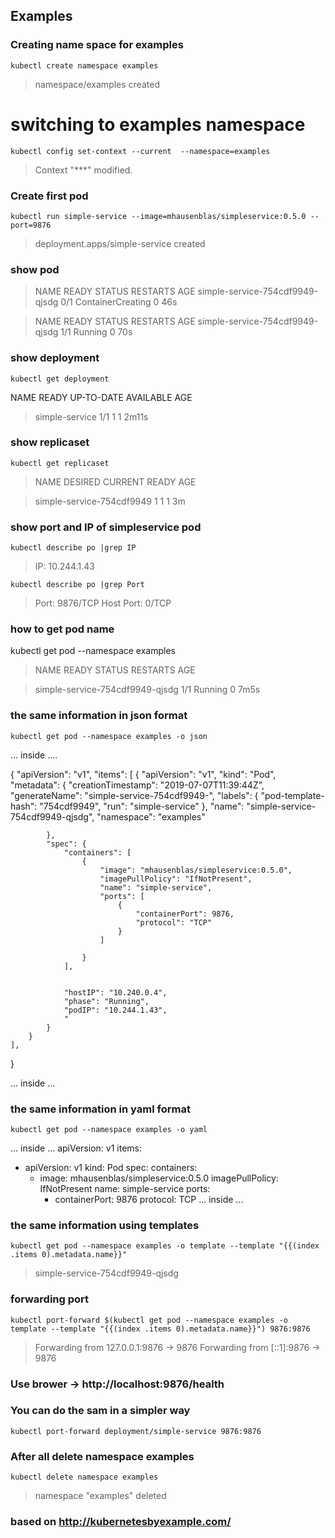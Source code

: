 ## Examples



### Creating name space for examples

```console
kubectl create namespace examples
```

> namespace/examples created


# switching to examples namespace

```console
kubectl config set-context --current  --namespace=examples
```

> Context "***" modified.



### Create first pod

```console
kubectl run simple-service --image=mhausenblas/simpleservice:0.5.0 --port=9876
```

> deployment.apps/simple-service created



### show  pod

> NAME                              READY   STATUS              RESTARTS   AGE
> simple-service-754cdf9949-qjsdg   0/1     ContainerCreating   0          46s

> NAME                              READY   STATUS    RESTARTS   AGE
> simple-service-754cdf9949-qjsdg   1/1     Running   0          70s

### show deployment

```console
kubectl get deployment

```

NAME             READY   UP-TO-DATE   AVAILABLE   AGE
> simple-service   1/1     1            1           2m11s 

### show replicaset 

```console
kubectl get replicaset
```

> NAME                        DESIRED   CURRENT   READY   AGE

> simple-service-754cdf9949   1         1         1       3m

### show port and IP of simpleservice pod

```console
kubectl describe po |grep IP
```

> IP:             10.244.1.43

```console
kubectl describe po |grep Port
```

> Port:           9876/TCP
> Host Port:      0/TCP



### how to get pod name 

kubectl get pod --namespace examples

> NAME                              READY   STATUS    RESTARTS   AGE

> simple-service-754cdf9949-qjsdg   1/1     Running   0          7m5s

### the same information in json format 

```console
kubectl get pod --namespace examples -o json
```
... inside ....

{
    "apiVersion": "v1",
    "items": [
        {
            "apiVersion": "v1",
            "kind": "Pod",
            "metadata": {
                "creationTimestamp": "2019-07-07T11:39:44Z",
                "generateName": "simple-service-754cdf9949-",
                "labels": {
                    "pod-template-hash": "754cdf9949",
                    "run": "simple-service"
                },
                "name": "simple-service-754cdf9949-qjsdg",
                "namespace": "examples"
                
            },
            "spec": {
                "containers": [
                    {
                        "image": "mhausenblas/simpleservice:0.5.0",
                        "imagePullPolicy": "IfNotPresent",
                        "name": "simple-service",
                        "ports": [
                            {
                                "containerPort": 9876,
                                "protocol": "TCP"
                            }
                        ]
                        
                    }
                ],
                
            
                "hostIP": "10.240.0.4",
                "phase": "Running",
                "podIP": "10.244.1.43",
                "
            }
        }
    ],
    
}


... inside ...

### the same information in yaml format 

```console
kubectl get pod --namespace examples -o yaml
```
... inside ...
apiVersion: v1
items:
- apiVersion: v1
  kind: Pod
  spec:
    containers:
    - image: mhausenblas/simpleservice:0.5.0
      imagePullPolicy: IfNotPresent
      name: simple-service
      ports:
      - containerPort: 9876
        protocol: TCP
... inside ...

### the same information using templates 


```console
kubectl get pod --namespace examples -o template --template "{{(index .items 0).metadata.name}}"

```

> simple-service-754cdf9949-qjsdg

### forwarding port 

```console
kubectl port-forward $(kubectl get pod --namespace examples -o template --template "{{(index .items 0).metadata.name}}") 9876:9876

```
> Forwarding from 127.0.0.1:9876 -> 9876
> Forwarding from [::1]:9876 -> 9876

### Use brower -> http://localhost:9876/health


### You can do the sam in a simpler way

```console
kubectl port-forward deployment/simple-service 9876:9876 
``` 


### After all delete namespace examples 
 
```console
kubectl delete namespace examples 
```

> namespace "examples" deleted


### based on http://kubernetesbyexample.com/